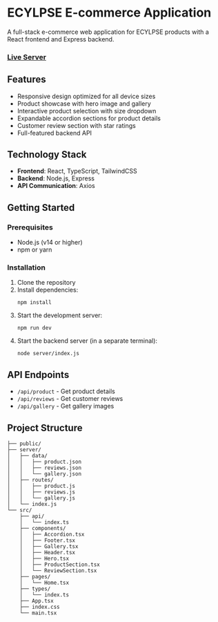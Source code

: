 # ECYLPSE E-commerce Application

A full-stack e-commerce web application for ECYLPSE products with a React frontend and Express backend.

### [Live Server](https://eclypse-gamma.vercel.app/)

## Features

- Responsive design optimized for all device sizes
- Product showcase with hero image and gallery
- Interactive product selection with size dropdown
- Expandable accordion sections for product details
- Customer review section with star ratings
- Full-featured backend API

## Technology Stack

- **Frontend**: React, TypeScript, TailwindCSS
- **Backend**: Node.js, Express
- **API Communication**: Axios

## Getting Started

### Prerequisites

- Node.js (v14 or higher)
- npm or yarn

### Installation

1. Clone the repository
2. Install dependencies:
   ```
   npm install
   ```
3. Start the development server:
   ```
   npm run dev
   ```
4. Start the backend server (in a separate terminal):
   ```
   node server/index.js
   ```

## API Endpoints

- `/api/product` - Get product details
- `/api/reviews` - Get customer reviews
- `/api/gallery` - Get gallery images

## Project Structure

```
├── public/
├── server/
│   ├── data/
│   │   ├── product.json
│   │   ├── reviews.json
│   │   └── gallery.json
│   ├── routes/
│   │   ├── product.js
│   │   ├── reviews.js
│   │   └── gallery.js
│   └── index.js
└── src/
    ├── api/
    │   └── index.ts
    ├── components/
    │   ├── Accordion.tsx
    │   ├── Footer.tsx
    │   ├── Gallery.tsx
    │   ├── Header.tsx
    │   ├── Hero.tsx
    │   ├── ProductSection.tsx
    │   └── ReviewSection.tsx
    ├── pages/
    │   └── Home.tsx
    ├── types/
    │   └── index.ts
    ├── App.tsx
    ├── index.css
    └── main.tsx
```
